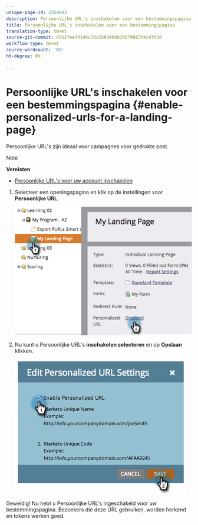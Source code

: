 ```yaml
---
unique-page-id: 2359803
description: Persoonlijke URL's inschakelen voor een bestemmingspagina - Marketo Docs - Productdocumentatie
title: Persoonlijke URL's inschakelen voor een bestemmingspagina
translation-type: tm+mt
source-git-commit: 47b2fee7d146c3dc558d4bbb10070683f4cdfd3d
workflow-type: tm+mt
source-wordcount: '85'
ht-degree: 0%

---
```



# Persoonlijke URL&#39;s inschakelen voor een bestemmingspagina {#enable-personalized-urls-for-a-landing-page}

Persoonlijke URL&#39;s zijn ideaal voor campagnes voor gedrukte post.

>[!NOTE]
>
>**Vereisten**
>
>* [Persoonlijke URL&#39;s voor uw account inschakelen](enable-personalized-urls-for-your-account.md)

>



1. Selecteer een openingspagina en klik op de instellingen voor **Persoonlijke URL**.

   ![](assets/image2014-9-18-13-3a24-3a3.png)

1. Nu kunt u Persoonlijke URL&#39;s **inschakelen selecteren** en op **Opslaan** klikken.

   ![](assets/image2014-9-18-13-3a23-3a53.png)

Geweldig! Nu hebt u Persoonlijke URL&#39;s ingeschakeld voor uw bestemmingspagina. Bezoekers die deze URL gebruiken, worden herkend en tokens werken goed.
